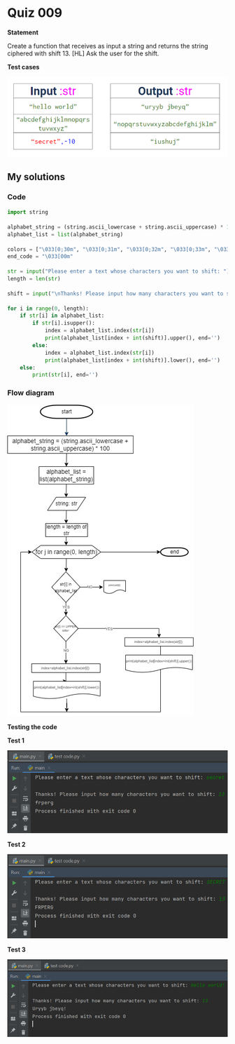 # Quiz 009
**Statement**

Create a function that receives as input a string and returns the string ciphered with shift 13. [HL]  Ask the user for the shift.

**Test cases**

![](https://github.com/2024sabuhiabbasov/Unit-1/blob/main/Quizzes/Images/Quiz%20009%20-%20test%20cases.png)

## My solutions
### Code
```.py
import string

alphabet_string = (string.ascii_lowercase + string.ascii_uppercase) * 100
alphabet_list = list(alphabet_string)

colors = ["\033[0;30m", "\033[0;31m", "\033[0;32m", "\033[0;33m", "\033[0;34m"]
end_code = "\033[00m"

str = input("Please enter a text whose characters you want to shift: ")
length = len(str)

shift = input("\nThanks! Please input how many characters you want to shift: ")

for i in range(0, length):
    if str[i] in alphabet_list:
        if str[i].isupper():
            index = alphabet_list.index(str[i])
            print(alphabet_list[index + int(shift)].upper(), end='')
        else:
            index = alphabet_list.index(str[i])
            print(alphabet_list[index + int(shift)].lower(), end='')
    else:
        print(str[i], end='')
```
### Flow diagram

![](https://github.com/2024sabuhiabbasov/Unit-1/blob/main/Quizzes/Images/Quiz%20009%20-%20flow%20diagram.jpg)

**Testing the code**

**Test 1**

![](https://github.com/2024sabuhiabbasov/Unit-1/blob/main/Quizzes/Images/Quiz%20009%20-%20testing%20the%20code%20(1).png)

**Test 2**

![](https://github.com/2024sabuhiabbasov/Unit-1/blob/main/Quizzes/Images/Quiz%20009%20-%20testing%20the%20code%20(2).png)

**Test 3**

![](https://github.com/2024sabuhiabbasov/Unit-1/blob/main/Quizzes/Images/Quiz%20009%20-%20testing%20the%20code%20(3).png)
